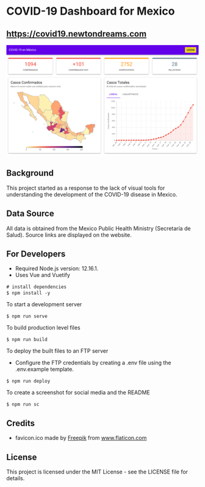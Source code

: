 # COVID-19 Dashboard for Mexico

## https://covid19.newtondreams.com

<img src="./src/assets/screenshots/covid19.png">

## Background

This project started as a response to the lack of visual tools for understanding the development of the COVID-19 disease in Mexico.

## Data Source

All data is obtained from the Mexico Public Health Ministry (Secretaría de Salud). Source links are displayed on the website.

## For Developers

- Required Node.js version: 12.16.1.
- Uses Vue and Vuetify

```
# install dependencies
$ npm install -y
```

To start a development server

```
$ npm run serve
```

To build production level files

```
$ npm run build
```

To deploy the built files to an FTP server

- Configure the FTP credentials by creating a .env file using the .env.example template.

```
$ npm run deploy
```

To create a screenshot for social media and the README

```
$ npm run sc
```

## Credits

- favicon.ico made by <a href="" title="Freepik">Freepik</a> from <a href="https://www.flaticon.com/" title="Flaticon">www.flaticon.com</a>

## License

This project is licensed under the MIT License - see the LICENSE file for details.

